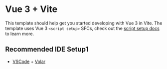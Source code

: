 # Vue 3 + Vite

This template should help get you started developing with Vue 3 in Vite. The template uses Vue 3 `<script setup>` SFCs, check out the [script setup docs](https://v3.vuejs.org/api/sfc-script-setup.html#sfc-script-setup) to learn more.

## Recommended IDE Setup1

- [VSCode](https://code.visualstudio.com/) + [Volar](https://marketplace.visualstudio.com/items?itemName=johnsoncodehk.volar)
